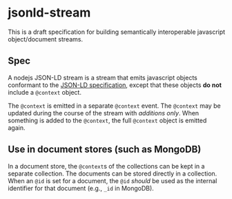 # jsonld-stream

This is a draft specification for building semantically interoperable javascript object/document streams.

## Spec

A nodejs JSON-LD stream is a stream that emits javascript objects conformant to the [JSON-LD specification](http://www.w3.org/TR/json-ld/), except that these objects __do not__ include a `@context` object.

The `@context` is emitted in a separate `@context` event. The `@context` may be updated during the course of the stream with _additions only_. When something is added to the `@context`, the full `@context` object is emitted again.

## Use in document stores (such as MongoDB)

In a document store, the `@context`s of the collections can be kept in a separate collection. The documents can be stored directly in a collection. When an `@id` is set for a document, the `@id` _should_ be used as the internal identifier for that document (e.g., `_id` in MongoDB).
